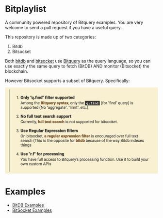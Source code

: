 # Bitplaylist

A community powered repository of Bitquery examples. You are very welcome to send a pull request if you have a useful query.

This repository is made up of two categories:

1. Bitdb
2. Bitsocket

Both [bitdb](https://bitdb.network) and [bitsocket](https://bitsocket.org) use [Bitquery](https://docs.bitdb.network/docs/query_v3) as the query language, so you can use exactly the same query to fetch (BitDB) AND monitor (Bitsocket) the blockchain.

However Bitsocket supports a subset of Bitquery. Specifically:

![restriction](./img/bitsocket_restriction.png)


# Examples

- [BitDB Examples](./bitdb/README.md)
- [BitSocket Examples](./bitsocket/README.md)

